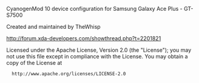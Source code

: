 CyanogenMod 10 device configuration for Samsung Galaxy Ace Plus - GT-S7500

Created and maintained by TheWhisp

http://forum.xda-developers.com/showthread.php?t=2201821

Licensed under the Apache License, Version 2.0 (the "License");
 you may not use this file except in compliance with the License.
 You may obtain a copy of the License at

      http://www.apache.org/licenses/LICENSE-2.0